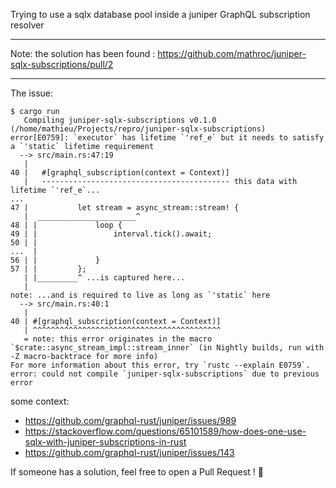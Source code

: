Trying to use a sqlx database pool inside a juniper GraphQL subscription resolver

---

Note: the solution has been found : https://github.com/mathroc/juniper-sqlx-subscriptions/pull/2

---

The issue:

```
$ cargo run
   Compiling juniper-sqlx-subscriptions v0.1.0 (/home/mathieu/Projects/repro/juniper-sqlx-subscriptions)
error[E0759]: `executor` has lifetime `'ref_e` but it needs to satisfy a `'static` lifetime requirement
  --> src/main.rs:47:19
   |
40 |   #[graphql_subscription(context = Context)]
   |   ------------------------------------------ this data with lifetime `'ref_e`...
...
47 |           let stream = async_stream::stream! {
   |  ______________________^
48 | |             loop {
49 | |                 interval.tick().await;
50 | |
...  |
56 | |             }
57 | |         };
   | |_________^ ...is captured here...
   |
note: ...and is required to live as long as `'static` here
  --> src/main.rs:40:1
   |
40 | #[graphql_subscription(context = Context)]
   | ^^^^^^^^^^^^^^^^^^^^^^^^^^^^^^^^^^^^^^^^^^
   = note: this error originates in the macro `$crate::async_stream_impl::stream_inner` (in Nightly builds, run with -Z macro-backtrace for more info)
For more information about this error, try `rustc --explain E0759`.
error: could not compile `juniper-sqlx-subscriptions` due to previous error
```

some context:

* https://github.com/graphql-rust/juniper/issues/989
* https://stackoverflow.com/questions/65101589/how-does-one-use-sqlx-with-juniper-subscriptions-in-rust
* https://github.com/graphql-rust/juniper/issues/143

If someone has a solution, feel free to open a Pull Request ! 🙏
